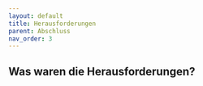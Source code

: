 ```yaml
---
layout: default
title: Herausforderungen
parent: Abschluss
nav_order: 3
---
```


## Was waren die Herausforderungen?

